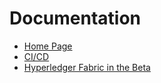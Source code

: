Documentation
=============

* [Home Page](../readme.md)
* [CI/CD](cicd/readme.md)
* [Hyperledger Fabric in the Beta](bhlf/readme.md)

